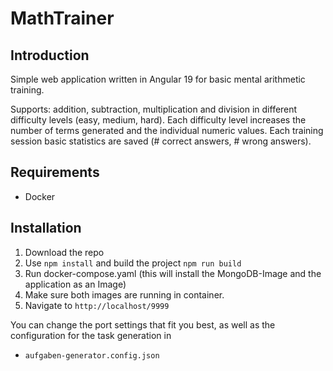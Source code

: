 # MathTrainer

## Introduction
Simple web application written in Angular 19 for basic mental arithmetic training.

Supports: addition, subtraction, multiplication and division in different difficulty levels (easy, medium, hard).
Each difficulty level increases the number of terms generated and the individual numeric values.
Each training session basic statistics are saved (# correct answers, # wrong answers).

## Requirements
- Docker

## Installation
1. Download the repo
2. Use `npm install` and build the project `npm run build`
3. Run docker-compose.yaml (this will install the MongoDB-Image and the application as an Image)
4. Make sure both images are running in container.
5. Navigate to `http://localhost/9999`

You can change the port settings that fit you best, as well as the configuration for the task generation in
- `aufgaben-generator.config.json`
